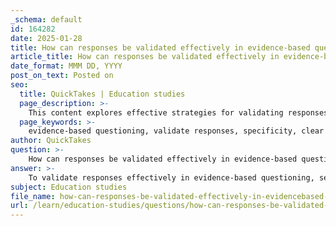 ```yaml
---
_schema: default
id: 164282
date: 2025-01-28
title: How can responses be validated effectively in evidence-based questioning?
article_title: How can responses be validated effectively in evidence-based questioning?
date_format: MMM DD, YYYY
post_on_text: Posted on
seo:
  title: QuickTakes | Education studies
  page_description: >-
    This content explores effective strategies for validating responses in evidence-based questioning, including encouraging specificity, using clear language, providing operational definitions, avoiding leading questions, promoting critical thinking, providing context, and engaging in feedback and discussion.
  page_keywords: >-
    evidence-based questioning, validate responses, specificity, clear language, operational definitions, avoid leading questions, critical thinking, context for questions, feedback and discussion, educational strategies
author: QuickTakes
question: >-
    How can responses be validated effectively in evidence-based questioning?
answer: >-
    To validate responses effectively in evidence-based questioning, several strategies can be employed:\n\n1. **Encourage Specificity**: Ask students to provide specific examples or data from the material to support their answers. For instance, instead of asking, "What do you think about the author's argument?" you could ask, "What specific evidence from the text supports your view on the author's argument?" This prompts students to engage directly with the content and articulate their reasoning.\n\n2. **Use Clear and Precise Language**: Ensure that questions are framed clearly to avoid ambiguity. For example, instead of asking, "What do you think about the president's policies?" specify which policies you are referring to. This clarity helps students focus their responses and reduces the risk of misinterpretation.\n\n3. **Operational Definitions**: Clearly define any key terms or concepts used in the questions. This ensures that all respondents have a consistent understanding of what is being asked, which is crucial for validating their responses.\n\n4. **Avoid Leading Questions**: Structure questions neutrally to prevent bias. For example, instead of asking, "Do you agree that the new policy is beneficial?" rephrase it to, "What are your thoughts on the new policy?" This allows for a range of responses and helps validate the authenticity of the answers provided.\n\n5. **Encourage Critical Thinking**: Prompt students to evaluate their own responses critically. Ask them to consider potential biases in their reasoning or the evidence they are using. This self-reflection can lead to more robust and validated responses.\n\n6. **Provide Context for Questions**: When asking questions, provide context that helps students understand the relevance of the evidence they need to provide. This can enhance their ability to connect their answers to the material effectively.\n\n7. **Feedback and Discussion**: After responses are given, engage in a discussion that allows students to elaborate on their answers and the evidence they provided. This dialogue can help clarify their reasoning and validate their responses through peer interaction.\n\nBy implementing these strategies, educators can enhance the effectiveness of evidence-based questioning and ensure that student responses are well-supported and validated.
subject: Education studies
file_name: how-can-responses-be-validated-effectively-in-evidencebased-questioning.md
url: /learn/education-studies/questions/how-can-responses-be-validated-effectively-in-evidencebased-questioning
---
```


&nbsp;